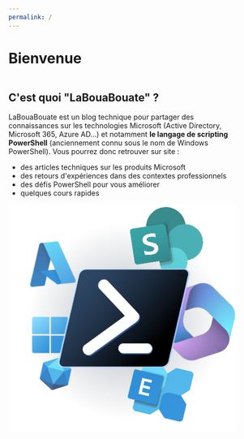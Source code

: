 ```yaml
---
permalink: /
---
```


# Bienvenue

<div id="container" style="display: flex; flex-wrap: wrap; justify-content: left;">
    <div id="text" style="max-width: 450px;">
        <h2>C'est quoi "LaBouaBouate" ?</h2>
        <p>LaBouaBouate est un blog technique pour partager des connaissances sur les technologies Microsoft (Active Directory, Microsoft 365, Azure AD...) et notamment <b>le langage de scripting PowerShell</b> (anciennement connu sous le nom de Windows PowerShell). Vous pourrez donc retrouver sur site :</p>
        <ul>
            <li>des articles techniques sur les produits Microsoft</li>
            <li>des retours d'expériences dans des contextes professionnels</li>
            <li>des défis PowerShell pour vous améliorer</li>
            <li>quelques cours rapides</li>
        </ul>
    </div>
    <div id="image" style="max-width: 450px;">
        <img src="assets/images/hero.png">
    </div>
</div>